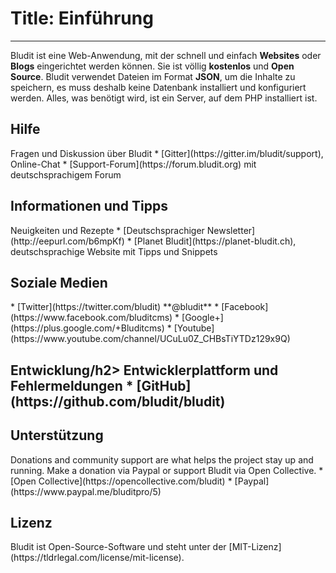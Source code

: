 # Title: Einführung
<!-- Position: 1 -->
---

Bludit ist eine Web-Anwendung, mit der schnell und einfach **Websites** oder **Blogs** eingerichtet werden können. Sie ist völlig **kostenlos** und **Open Source**. Bludit verwendet Dateien im Format **JSON**, um die Inhalte zu speichern, es muss deshalb keine Datenbank installiert und konfiguriert werden. Alles, was benötigt wird, ist ein Server, auf dem PHP installiert ist.

<h2 id="hilfe">Hilfe</h2>
Fragen und Diskussion über Bludit
* [Gitter](https://gitter.im/bludit/support), Online-Chat
* [Support-Forum](https://forum.bludit.org) mit deutschsprachigem Forum

<h2 id="informationen">Informationen und Tipps</h2>
Neuigkeiten und Rezepte
* [Deutschsprachiger Newsletter](http://eepurl.com/b6mpKf)
* [Planet Bludit](https://planet-bludit.ch), deutschsprachige Website mit Tipps und Snippets


<h2 id="hilfe">Soziale Medien</h2>
* [Twitter](https://twitter.com/bludit) **@bludit**
* [Facebook](https://www.facebook.com/bluditcms)
* [Google+](https://plus.google.com/+Bluditcms)
* [Youtube](https://www.youtube.com/channel/UCuLu0Z_CHBsTiYTDz129x9Q)

<h2 id="entwicklung">Entwicklung/h2>
Entwicklerplattform und Fehlermeldungen
* [GitHub](https://github.com/bludit/bludit)

<h2 id="spenden">Unterstützung</h2>
Donations and community support are what helps the project stay up and running. Make a donation via Paypal or support Bludit via Open Collective.
* [Open Collective](https://opencollective.com/bludit)
* [Paypal](https://www.paypal.me/bluditpro/5)

<h2 id="lizenz">Lizenz</h2>
Bludit ist Open-Source-Software und steht unter der [MIT-Lizenz](https://tldrlegal.com/license/mit-license).
